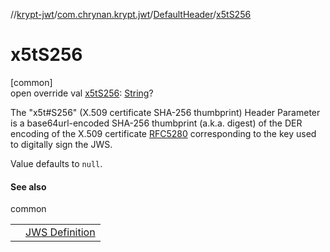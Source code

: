 //[krypt-jwt](../../../index.md)/[com.chrynan.krypt.jwt](../index.md)/[DefaultHeader](index.md)/[x5tS256](x5t-s256.md)

# x5tS256

[common]\
open override val [x5tS256](x5t-s256.md): [String](https://kotlinlang.org/api/latest/jvm/stdlib/kotlin/-string/index.html)?

The &quot;x5t#S256&quot; (X.509 certificate SHA-256 thumbprint) Header Parameter is a base64url-encoded SHA-256 thumbprint (a.k.a. digest) of the DER encoding of the X.509 certificate [RFC5280](https://datatracker.ietf.org/doc/html/rfc5280) corresponding to the key used to digitally sign the JWS.

Value defaults to `null`.

#### See also

common

| | |
|---|---|
|  | [JWS Definition](https://datatracker.ietf.org/doc/html/rfc7515#section-4.1.8) |
